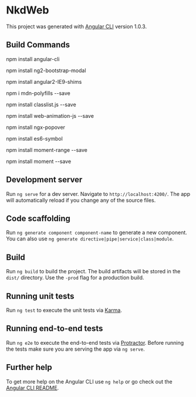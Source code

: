 # NkdWeb

This project was generated with [Angular CLI](https://github.com/angular/angular-cli) version 1.0.3.

## Build Commands
npm install angular-cli  

npm install ng2-bootstrap-modal


npm install angular2-IE9-shims

npm i mdn-polyfills --save

npm install classlist.js --save

npm install web-animation-js --save

npm install ngx-popover

npm install es6-symbol

npm install moment-range --save

npm install moment --save



## Development server

Run `ng serve` for a dev server. Navigate to `http://localhost:4200/`. The app will automatically reload if you change any of the source files.

## Code scaffolding

Run `ng generate component component-name` to generate a new component. You can also use `ng generate directive|pipe|service|class|module`.

## Build

Run `ng build` to build the project. The build artifacts will be stored in the `dist/` directory. Use the `-prod` flag for a production build.

## Running unit tests

Run `ng test` to execute the unit tests via [Karma](https://karma-runner.github.io).

## Running end-to-end tests

Run `ng e2e` to execute the end-to-end tests via [Protractor](http://www.protractortest.org/).
Before running the tests make sure you are serving the app via `ng serve`.

## Further help

To get more help on the Angular CLI use `ng help` or go check out the [Angular CLI README](https://github.com/angular/angular-cli/blob/master/README.md).

